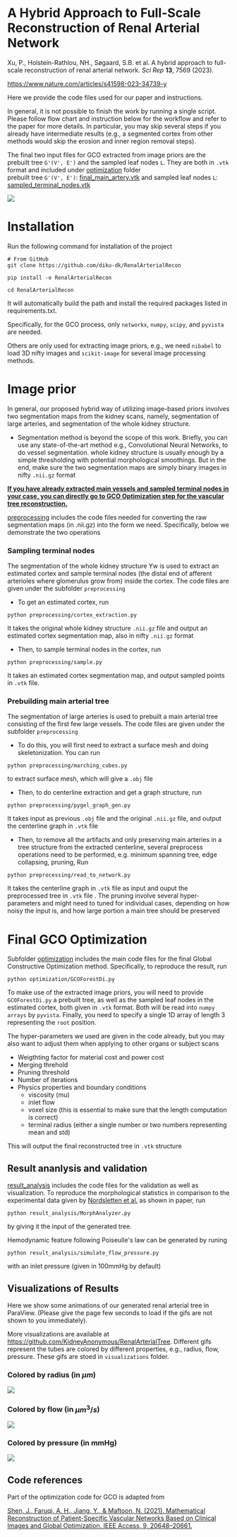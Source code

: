 # A Hybrid Approach to Full-Scale Reconstruction of Renal Arterial Network
Xu, P., Holstein-Rathlou, NH., Søgaard, S.B. et al. A hybrid approach to full-scale reconstruction of renal arterial network. _Sci Rep_ **13**, 7569 (2023). 

https://www.nature.com/articles/s41598-023-34739-y


Here we provide the code files used for our paper and instructions. 

In general, it is not possible to finish the work by running a single script. 
Please follow flow chart and instruction below for the workflow and refer to the paper for more details. 
In particular, you may skip several steps if you already have intermediate results 
(e.g., a segmented cortex from other methods would skip the erosion and inner region removal steps). 

The final two input files for GCO extracted from image priors are the prebuilt tree ```G'(V', E')``` and the 
sampled leaf nodes ```L```. They are both in ```.vtk``` format and 
included under [optimization](./VesselGen/optimization) folder\
prebuilt tree ```G'(V', E')```: [final_main_artery.vtk](./VesselGen/optimization/final_main_artery.vtk) and
sampled leaf nodes ```L```: [sampled_terminal_nodes.vtk](./VesselGen/optimization/sampled_terminal_nodes.vtk)


![](./flowchart.png)   

# Installation

Run the following command for installation of the project

```
# From GitHub
git clone https://github.com/diku-dk/RenalArterialRecon

pip install -e RenalArterialRecon 

cd RenalArterialRecon
```
It will automatically build the path and install the required packages listed in requirements.txt.

Specifically, for the GCO process, only ```networkx```, ```numpy```, ```scipy```, and
```pyvista``` are needed.

Others are only used for extracting image priors, 
e.g., we need ```nibabel``` to load 3D nifty images and ```scikit-image``` for several image processing methods.

# Image prior

In general, our proposed hybrid way of utilizing image-based priors involves two segmentation maps from the kidney scans,
namely, segmentation of large arteries, and segmentation of the whole kidney structure. 
* Segmentation method is beyond the scope of this work. 
Briefly, you can use any state-of-the-art method e.g., Convolutional Neural Networks, to do vessel segmentation.
whole kidney structure is usually enough by a simple thresholding with potential morphological smoothings.
But in the end, make sure the two segmentation maps are simply binary images in nifty ```.nii.gz``` format

<b> <ins> If you have already extracted main vessels and sampled terminal nodes in your case, 
you can directly go to GCO Optimization step for the vascular tree reconstruction. </ins> </b>


[preprocessing](./VesselGen/preprocessing)     includes the code files needed for converting the raw segmentation maps 
(in .nii.gz) into the form we need.
Specifically, below we demonstrate the two operations

### Sampling terminal nodes
The segmentation of the whole kidney structure Yw is used to extract an estimated cortex and sample terminal nodes
(the distal end of afferent arterioles where glomerulus grow from) inside the cortex. The code files are given under the subfolder ```preprocessing```
* To get an estimated cortex, run 
```
python preprocessing/cortex_extraction.py
```
It takes the original whole kidney structure ```.nii.gz``` file 
and output an estimated cortex segmentation map, also in nifty ```.nii.gz``` format

* Then, to sample terminal nodes in the cortex, run 
```
python preprocessing/sample.py
```
It takes an estimated cortex segmentation map, and output sampled points in ```.vtk``` file.

### Prebuilding main arterial tree 

The segmentation of large arteries is used to prebuilt a main arterial tree consisting of the first few large vessels. 
The code files are given under the subfolder ```preprocessing```

* To do this, you will first need to extract a surface mesh and doing skeletonization. 
You can run 
```
python preprocessing/marching_cubes.py
``` 
to extract surface mesh, which will give a ```.obj``` file
* Then, to do centerline extraction and get a graph structure, run 

```
python preprocessing/pygel_graph_gen.py
```

It takes input as previous ```.obj``` file and the original ```.nii.gz``` file, 
and output the centerline graph in ```.vtk``` file

* Then, to remove all the artifacts and only preserving main arteries in a tree structure from the extracted centerline,
several preprocess operations need to be performed, e.g. minimum spanning tree, edge collapsing, pruning,
Run 
```
python preprocessing/read_to_network.py
```
 It takes the centerline graph in ```.vtk``` file as input and ouput the preprocessed tree in ```.vtk``` file 
. The pruning involve several hyper-parameters and 
might need to tuned for individual cases,
depending on how noisy the input is, and how large portion a main tree should be preserved



# Final GCO Optimization


Subfolder [optimization](./VesselGen/optimization) includes the main code files for the final Global Constructive Optimization method. 
Specifically, to reproduce the result, run 
```
python optimization/GCOForestDi.py
``` 
To make use of the extracted image priors, you will need to provide ```GCOForestDi.py```  a prebuilt tree, 
as well as the sampled leaf nodes in the estimated cortex, both given in ```.vtk``` format. 
Both will be read into ```numpy arrays``` by ```pyvista```.
Finally, you need to specify a single 1D array of length 3 representing the ```root``` position.

The hyper-parameters we used are given in the code already, 
but you may also want to adjust them when applying to other organs or subject scans

* Weigthting factor for material cost and power cost
* Merging threhold
* Pruning threshold
* Number of iterations
* Physics properties and boundary conditions
  * viscosity (mu)
  * inlet flow
  * voxel size (this is essential to make sure that the length computation is correct)
  * terminal radius (either a single number or two numbers representing mean and std)

This will output the final reconstructed tree in ```.vtk``` structure

## Result ananlysis and validation

[result_analysis](./VesselGen/result_analysis) includes the code files for the validation as well as visualization. 
To reproduce the morphological statistics in comparison to the experimental data given by [Nordsletten et al.](https://journals.physiology.org/doi/full/10.1152/ajpheart.00814.2005) as shown in paper, run 
```
python result_analysis/MorphAnalyzer.py
``` 
by giving it the input of the generated tree.

Hemodynamic feature following Poiseulle's law can be generated by runing
```
python result_analysis/simulate_flow_pressure.py
``` 
with an inlet pressure (given in 100mmHg by default)

## Visualizations of Results

Here we show some animations of our generated renal arterial tree in ParaView. (Please give the page few seconds to load if the gifs are not shown to you immediately). 

More visualizations are available at https://github.com/KidneyAnonymous/RenalArterialTree. Different gifs represent the tubes are colored by different properties, e.g., radius, flow, pressure.
These gifs are stoed in ```visualizations``` folder.

### Colored by radius (in $\mu m$)
 ![](visualizations/radius1.gif) 
### Colored by flow (in $\mu m^3/s$)
 ![](visualizations/flow.gif) 
### Colored by pressure (in mmHg)
 ![](visualizations/pressure.gif) 

## Code references
Part of the optimization code for GCO is adapted from

[Shen, J., Faruqi, A. H., Jiang, Y., & Maftoon, N. (2021). Mathematical Reconstruction of Patient-Specific Vascular Networks Based on Clinical Images and Global Optimization. IEEE Access, 9, 20648–20661.](https://github.com/nmaftoon/VesselGen)